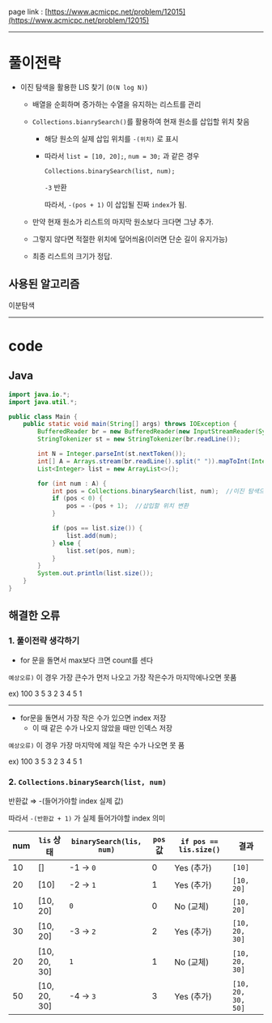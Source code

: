 page link : [https://www.acmicpc.net/problem/12015](https://www.acmicpc.net/problem/12015)

---

# 풀이전략

- 이진 탐색을 활용한 LIS 찾기 (`O(N log N)`)
    - 배열을 순회하며 증가하는 수열을 유지하는 리스트를 관리
    - `Collections.bianrySearch()`를 활용하여 현재 원소를 삽입할 위치 찾음
        - 해당 원소의 실제 삽입 위치를 `-(위치)` 로 표시
        - 따라서 `list = [10, 20];`, `num = 30;` 과 같은 경우
            
            `Collections.binarySearch(list, num);`
            
            `-3` 반환
            
            따라서, `-(pos + 1)` 이 삽입될 진짜 `index`가 됨.
            
    - 만약 현재 원소가 리스트의 마지막 원소보다 크다면 그냥 추가.
    - 그렇지 않다면 적절한 위치에 덮어씌움(이러면 단순 길이 유지가능)
    - 최종 리스트의 크기가 정답.

## 사용된 알고리즘

이분탐색

---

# code

## Java

```java
import java.io.*;
import java.util.*;

public class Main {
    public static void main(String[] args) throws IOException {
        BufferedReader br = new BufferedReader(new InputStreamReader(System.in));
        StringTokenizer st = new StringTokenizer(br.readLine());

        int N = Integer.parseInt(st.nextToken());
        int[] A = Arrays.stream(br.readLine().split(" ")).mapToInt(Integer::parseInt).toArray();
        List<Integer> list = new ArrayList<>();

        for (int num : A) {
            int pos = Collections.binarySearch(list, num);  //이진 탐색으로 위치 찾기
            if (pos < 0) {
                pos = -(pos + 1);  //삽입할 위치 변환
            }

            if (pos == list.size()) {
                list.add(num);
            } else {
                list.set(pos, num);
            }
        }
        System.out.println(list.size());
    }
}

```

## 해결한 오류

### 1. 풀이전략 생각하기

- for 문을 돌면서 max보다 크면 count를 센다

`예상오류)` 이 경우 가장 큰수가 먼저 나오고 가장 작은수가 마지막에나오면 못품

ex) 100 3 5 3 2 3 4 5 1

---

- for문을 돌면서 가장 작은 수가 있으면 index 저장
    - 이 때 같은 수가 나오지 않았을 때만 인덱스 저장

`예상오류)` 이 경우 가장 마지막에 제일 작은 수가 나오면 못 품

ex) 100 3 5 3 2 3 4 5 1 

### 2. `Collections.binarySearch(list, num)`

반환값 ⇒ -(들어가야할 index 실제 값)

따라서 `-(반환값 + 1)` 가 실제 들어가야할 index 의미

| **num** | **`lis` 상태** | **`binarySearch(lis, num)`** | **`pos` 값** | **`if pos == lis.size()`** | **결과** |
| --- | --- | --- | --- | --- | --- |
| 10 | [] | -1 → `0` | 0 | Yes (추가) | `[10]` |
| 20 | [10] | -2 → `1` | 1 | Yes (추가) | `[10, 20]` |
| 10 | [10, 20] | `0` | 0 | No (교체) | `[10, 20]` |
| 30 | [10, 20] | -3 → `2` | 2 | Yes (추가) | `[10, 20, 30]` |
| 20 | [10, 20, 30] | `1` | 1 | No (교체) | `[10, 20, 30]` |
| 50 | [10, 20, 30] | -4 → `3` | 3 | Yes (추가) | `[10, 20, 30, 50]` |
